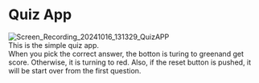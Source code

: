 # Quiz App
![Screen_Recording_20241016_131329_QuizAPP](https://github.com/user-attachments/assets/8f5fab76-661e-4e00-a92a-aafb079d8b1b)  
This is the simple quiz app.  
When you pick the correct answer, the botton is turing to greenand get score. Otherwise, it is turning to red.
Also, if the reset button is pushed, it will be start over from the first question.
